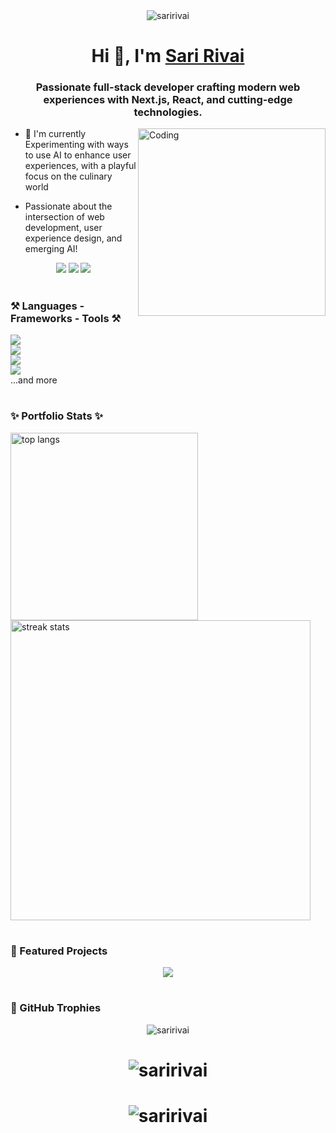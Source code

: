 <div align="center">
  <img src="https://komarev.com/ghpvc/?username=saririvai&label=Profile%20views&color=e91e63&style=flat" alt="saririvai" />
</div>

<h1 align="center">Hi 👋, I'm <a href="https://saririvai.github.io/">Sari Rivai</a></h1>
<h3 align="center">Passionate full-stack developer crafting modern web experiences with Next.js, React, and cutting-edge technologies.</h3>

<img align="right" alt="Coding" width="300" src="https://c.tenor.com/GOj9ZF_-ZOcAAAAC/tenor.gif"/>

- 🔭 I'm currently Experimenting with ways to use AI to enhance user experiences, with a playful focus on the culinary world

- Passionate about the intersection of web development, user experience design, and emerging AI!

<div align="center">
  <a href="mailto:bysaririvai@gmail.com" target="_blank"><img src="https://img.shields.io/badge/Gmail-D14836?style=for-the-badge&logo=gmail&logoColor=white"/></a>
  <a href="https://www.linkedin.com/in/saririvai/" target="_blank"><img src="https://img.shields.io/badge/LinkedIn-0077B5?style=for-the-badge&logo=linkedin&logoColor=white"/></a>
  <a href="https://saririvai.github.io" target="blank"><img src="https://img.shields.io/badge/Portfolio-FF69B4?style=for-the-badge&logo=About.me&logoColor=white"/></a>
</div>

<h1/>

<h3 align="left">⚒️ Languages - Frameworks - Tools ⚒️</h3>
<a href="https://skillicons.dev">
  <img src="https://skillicons.dev/icons?i=js,ts,html,css,sass,react,nextjs,tailwind,styledcomponents,bootstrap"/><br/>
  <img src="https://skillicons.dev/icons?i=nodejs,express,firebase,graphql,postgres,mysql,mongodb"/><br/>
  <img src="https://skillicons.dev/icons?i=docker,aws,vercel,netlify,git,github,figma,vscode"/><br/>
  <img src="https://skillicons.dev/icons?i=sanity,prisma,supabase,stripe,postman"/><br/>
</a>
...and more

<h1/>

<h3>✨ Portfolio Stats ✨</h3>

<div align="left">
  <img width=300 src="https://github-readme-stats.vercel.app/api/top-langs/?username=saririvai&langs_count=8&hide=php&layout=compact&theme=radical&border_radius=10&size_weight=0.5&count_weight=0.5&exclude_repo=github-readme-stats" alt="top langs" />
  <img width=480 src="https://streak-stats.demolab.com/?user=saririvai&theme=radical&border_radius=10" alt="streak stats"/>
</div>

<h1/>

<h3 align="left">🎨 Featured Projects</h3>

<div align="center">
  <a href="https://saririvai.github.io">
    <img src="https://img.shields.io/badge/Portfolio-Website-FF69B4?style=for-the-badge&logo=vercel&logoColor=white"/>
  </a>
</div>

<h1/>

<h3 align="left">🌟 GitHub Trophies</h3>
<div align="center">
  <img src="https://github-profile-trophy.vercel.app/?username=saririvai&theme=radical&no-frame=false&no-bg=true&margin-w=4" alt="saririvai" />
</div>

<h1/>

<div align="center">
  <img src="https://github-readme-activity-graph.vercel.app/graph?username=saririvai&theme=radical&hide_border=true&area=true" alt="saririvai" />
</div>

<h1/>

<div align="center">
  <img src="https://capsule-render.vercel.app/api?type=waving&color=FF69B4&height=100&section=footer" alt="saririvai" />
</div>